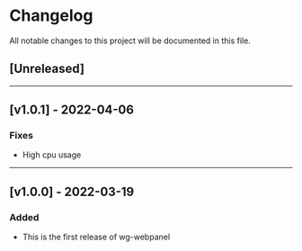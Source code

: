 # Changelog
All notable changes to this project will be documented in this file.

<!-- next-header -->
## [Unreleased]
---
## [v1.0.1] - 2022-04-06
### Fixes
- High cpu usage
---
## [v1.0.0] - 2022-03-19
### Added
- This is the first release of wg-webpanel

